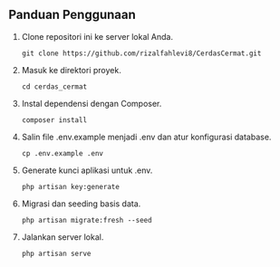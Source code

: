 ## Panduan Penggunaan

1. Clone repositori ini ke server lokal Anda.
    ```
    git clone https://github.com/rizalfahlevi8/CerdasCermat.git
    ```
2. Masuk ke direktori proyek.
    ```
    cd cerdas_cermat
    ```
3. Instal dependensi dengan Composer.
    ```
    composer install
    ```
4. Salin file .env.example menjadi .env dan atur konfigurasi database.
    ```
    cp .env.example .env
    ```
5. Generate kunci aplikasi untuk .env.
    ```
    php artisan key:generate
    ```
6. Migrasi dan seeding basis data.
    ```
    php artisan migrate:fresh --seed
    ```
7. Jalankan server lokal.
    ```
    php artisan serve
    ```
